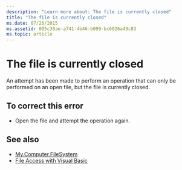 ```yaml
---
description: "Learn more about: The file is currently closed"
title: "The file is currently closed"
ms.date: 07/20/2015
ms.assetid: 095c38ae-a741-4b46-b099-bc6826a49c83
ms.topic: article
---
```

# The file is currently closed

An attempt has been made to perform an operation that can only be performed on an open file, but the file is currently closed.  
  
## To correct this error  
  
- Open the file and attempt the operation again.  
  
## See also

- [My.Computer.FileSystem](xref:Microsoft.VisualBasic.FileIO.FileSystem)
- [File Access with Visual Basic](../developing-apps/programming/drives-directories-files/file-access.md)

